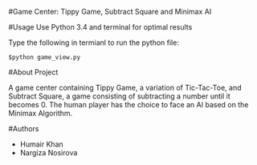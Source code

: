 #Game Center: Tippy Game, Subtract Square and Minimax AI


#Usage 
Use Python 3.4 and terminal for optimal results 

Type the following in termianl to run the python file:

<code>$python game_view.py</code>


#About Project

A game center containing Tippy Game, a variation of Tic-Tac-Toe, and Subtract Square, a game consisting of subtracting a number until it becomes 0. The human player has the choice to face an AI based on the Minimax Algorithm.

#Authors 

* Humair Khan
* Nargiza Nosirova
